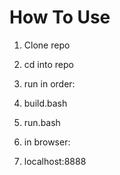 # How To Use

1. Clone repo

2. cd into repo

3. run in order:
  1. build.bash
  2. run.bash

4. in browser:
  1. localhost:8888
